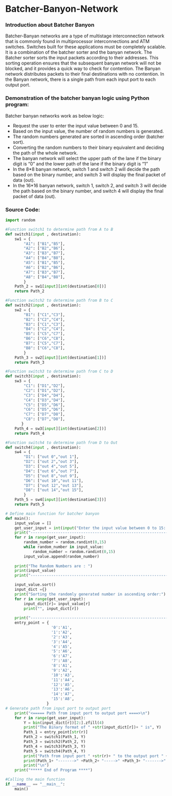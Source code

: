 # Batcher-Banyon-Network

### Introduction about Batcher Banyon

Batcher-Banyan networks are a type of multistage interconnection network that is commonly found in multiprocessor interconnections and ATM switches. Switches built for these applications must be completely scalable. It is a combination of the batcher sorter and the banyan network. The Batcher sorter sorts the input packets according to their addresses. This sorting operation ensures that the subsequent banyan network will not be blocked, and it provides a quick way to check for contention. The Banyan network distributes packets to their final destinations with no contention.
In the Banyan network, there is a single path from each input port to each output port. 

### Demonstration of the batcher banyan logic using Python program:

Batcher banyan networks work as below logic:

* Request the user to enter the input value between 0 and 15.
* Based on the input value, the number of random numbers is generated.
* The random numbers generated are sorted in ascending order (batcher sort).
* Converting the random numbers to their binary equivalent and deciding the path of the whole network.
* The banyan network will select the upper path of the lane if the binary digit is “0” and the lower path of the lane if the binary digit is “1”
* In the 8*8 banyan network, switch 1 and switch 2 will decide the path based on the binary number, and switch 3 will display the final packet of data (out).
* In the 16*16 banyan network, switch 1, switch 2, and switch 3 will decide the path based on the binary number, and switch 4 will display the final packet of data (out).

### Source Code:

```python
import random

#Function switch1 to determine path from A to B
def switch1(input , destination):
    sw1 = {
        "A1": ["B1","B5"],
        "A2": ["B2","B6"],
        "A3": ["B3","B7"],
        "A4": ["B4","B8"],
        "A5": ["B1","B5"],
        "A6": ["B2","B6"],
        "A7": ["B3","B7"],
        "A8": ["B4","B8"],
        }
    Path_2 = sw1[input][int(destination[0])]
    return Path_2

#Function switch2 to determine path from B to C
def switch2(input , destination): 
    sw2 = {
        "B1": ["C1","C3"],
        "B2": ["C2","C4"],
        "B3": ["C1","C3"],
        "B4": ["C2","C4"],
        "B5": ["C5","C7"],
        "B6": ["C6","C8"],
        "B7": ["C5","C7"],
        "B8": ["C6","C8"],
        }
    Path_3 = sw2[input][int(destination[1])]
    return Path_3

#Function switch3 to determine path from C to D
def switch3(input , destination):
    sw3 = {
        "C1": ["D1","D2"],
        "C2": ["D1","D2"],
        "C3": ["D4","D4"],
        "C4": ["D3","D4"],
        "C5": ["D5","D6"],
        "C6": ["D5","D6"],
        "C7": ["D7","D8"],
        "C8": ["D7","D8"],
       }
    Path_4 = sw3[input][int(destination[2])]
    return Path_4

#Function switch4 to determine path from D to Out
def switch4(input , destination):
    sw4 = {
        "D1": ["out 0","out 1"],
        "D2": ["out 2","out 3"],
        "D3": ["out 4","out 5"],
        "D4": ["out 6","out 7"],
        "D5": ["out 8","out 9"],
        "D6": ["out 10","out 11"],
        "D7": ["out 12","out 13"],
        "D8": ["out 14","out 15"],
        }
    Path_5 = sw4[input][int(destination[3])]
    return Path_5

# Define main function for batcher banyon
def main():
    input_value = []
    get_user_input = int(input("Enter the input value between 0 to 15: \n"))
    print("-----------------------------------------------------------------------")         
    for r in range(get_user_input):
        random_number = random.randint(0,15)
        while random_number in input_value:
            random_number = random.randint(0,15)
        input_value.append(random_number)
      
    print("The Random Numbers are : ")
    print(input_value)
    print("-----------------------------------------------------------------------") 

    input_value.sort()
    input_dict ={} 
    print("Sorting the randomly generated number in ascending order:")
    for r in range(get_user_input):
        input_dict[r]= input_value[r]
        print("", input_dict[r])
    
    print("-----------------------------------------------------------------------") 
    entry_point = {
                    '0':'A1', 
                    '1':'A2', 
                    '2':'A3', 
                    '3':'A4', 
                    '4':'A5', 
                    '5':'A6', 
                    '6':'A7', 
                    '7':'A8',
                    '8':'A1', 
                    '9':'A2', 
                    '10':'A3', 
                    '11':'A4', 
                    '12':'A5', 
                    '13':'A6', 
                    '14':'A7', 
                    '15':'A8',
                  }
# Generate path from input port to output port
    print("<===== Path from input port to output port ====>\n")
    for r in range(get_user_input):
        Y = bin(input_dict[r])[2:].zfill(4)
        print("The Binary format of " +str(input_dict[r])+ " is", Y)
        Path_1 = entry_point[str(r)]
        Path_2 = switch1(Path_1, Y)
        Path_3 = switch2(Path_2, Y)
        Path_4 = switch3(Path_3, Y)
        Path_5 = switch4(Path_4, Y)
        print("Path from input port " +str(r)+ " to the output port " +str(input_dict[r])+ " is:")
        print(Path_1+ "------->" +Path_2+ "----->" +Path_3+ "------->" +Path_4+ "------->" +Path_5)
        print("\n")
    print("***** End of Program ****")

#Calling the main function
if __name__ == "__main__":
    main()
```

